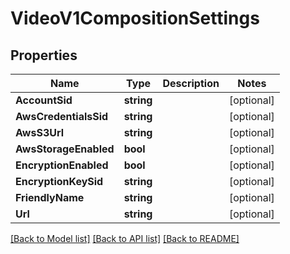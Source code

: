 # VideoV1CompositionSettings

## Properties

Name | Type | Description | Notes
------------ | ------------- | ------------- | -------------
**AccountSid** | **string** |  | [optional] 
**AwsCredentialsSid** | **string** |  | [optional] 
**AwsS3Url** | **string** |  | [optional] 
**AwsStorageEnabled** | **bool** |  | [optional] 
**EncryptionEnabled** | **bool** |  | [optional] 
**EncryptionKeySid** | **string** |  | [optional] 
**FriendlyName** | **string** |  | [optional] 
**Url** | **string** |  | [optional] 

[[Back to Model list]](../README.md#documentation-for-models) [[Back to API list]](../README.md#documentation-for-api-endpoints) [[Back to README]](../README.md)


